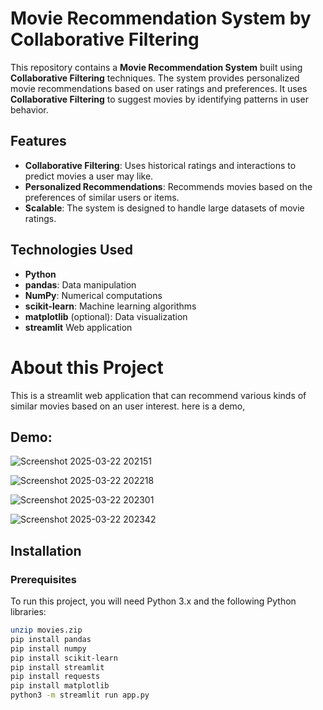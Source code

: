 # Movie Recommendation System by Collaborative Filtering

This repository contains a **Movie Recommendation System** built using **Collaborative Filtering** techniques. The system provides personalized movie recommendations based on user ratings and preferences. It uses **Collaborative Filtering** to suggest movies by identifying patterns in user behavior.

## Features

- **Collaborative Filtering**: Uses historical ratings and interactions to predict movies a user may like.
- **Personalized Recommendations**: Recommends movies based on the preferences of similar users or items.
- **Scalable**: The system is designed to handle large datasets of movie ratings.

## Technologies Used

- **Python**
- **pandas**: Data manipulation
- **NumPy**: Numerical computations
- **scikit-learn**: Machine learning algorithms
- **matplotlib** (optional): Data visualization
- **streamlit** Web application


# About this Project

  This is a streamlit web application that can recommend various kinds of similar movies based on an user interest. here is a demo,
  ## Demo:
  
  ![Screenshot 2025-03-22 202151](https://github.com/user-attachments/assets/06ce0e7e-95ba-418d-9d38-86aee21d9b3f)

  
  ![Screenshot 2025-03-22 202218](https://github.com/user-attachments/assets/2b6c4516-6fc2-436a-b401-b15dd06a6077)
  
  
  ![Screenshot 2025-03-22 202301](https://github.com/user-attachments/assets/e5466bc8-c98b-4cc5-a592-cc94670d7adc)


  ![Screenshot 2025-03-22 202342](https://github.com/user-attachments/assets/9d8dbbec-51f9-4630-a6ef-87404b5ce031)



## Installation

### Prerequisites
To run this project, you will need Python 3.x and the following Python libraries:


```bash
unzip movies.zip
pip install pandas
pip install numpy
pip install scikit-learn
pip install streamlit
pip install requests
pip install matplotlib
python3 -m streamlit run app.py
```
